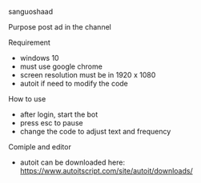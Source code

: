 sanguoshaad

Purpose
post ad in the channel

Requirement
- windows 10
- must use google chrome
- screen resolution must be in 1920 x 1080
- autoit if need to modify the code

How to use
- after login, start the bot
- press esc to pause
- change the code to adjust text and frequency

Comiple and editor
- autoit can be downloaded here: https://www.autoitscript.com/site/autoit/downloads/
